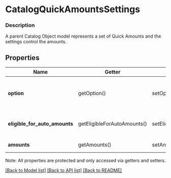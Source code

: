 # CatalogQuickAmountsSettings

### Description

A parent Catalog Object model represents a set of Quick Amounts and the settings control the amounts.

## Properties
Name | Getter | Setter | Type | Description | Notes
------------ | ------------- | ------------- | ------------- | ------------- | -------------
**option** | getOption() | setOption($value) | **string** | Represents the option seller currently uses on Quick Amounts. See [CatalogQuickAmountsSettingsOption](#type-catalogquickamountssettingsoption) for possible values | 
**eligible_for_auto_amounts** | getEligibleForAutoAmounts() | setEligibleForAutoAmounts($value) | **bool** | Represents location&#39;s eligibility for auto amounts The boolean should be consistent with whether there are AUTO amounts in the &#x60;amounts&#x60;. | [optional] 
**amounts** | getAmounts() | setAmounts($value) | [**\SquareConnect\Model\CatalogQuickAmount[]**](CatalogQuickAmount.md) | Represents a set of Quick Amounts at this location. | [optional] 

Note: All properties are protected and only accessed via getters and setters.

[[Back to Model list]](../../README.md#documentation-for-models) [[Back to API list]](../../README.md#documentation-for-api-endpoints) [[Back to README]](../../README.md)

